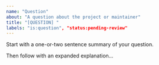 ```yaml
---
name: "Question"
about: "A question about the project or maintainer"
title: "[QUESTION] "
labels: "is:question", "status:pending-review"
---
```


Start with a one-or-two sentence summary of your question.

Then follow with an expanded explanation...
